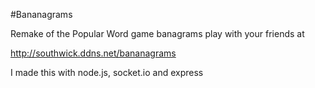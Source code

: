 #Bananagrams

Remake of the Popular Word game banagrams
play with your friends at

http://southwick.ddns.net/bananagrams

I made this with node.js, socket.io and express
